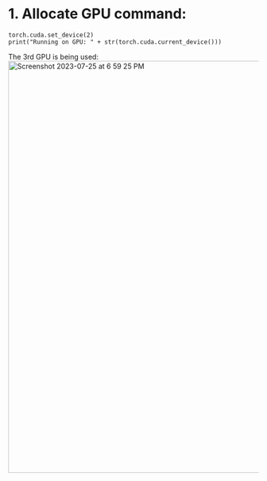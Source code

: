 # 1. Allocate GPU command:

```
torch.cuda.set_device(2) 
print("Running on GPU: " + str(torch.cuda.current_device()))
```
The 3rd GPU is being used:
<img width="829" alt="Screenshot 2023-07-25 at 6 59 25 PM" src="https://github.com/chauvuha/ARCS_Lab_Reports/assets/79251745/238de3a8-d924-4960-8068-2062f064ac1c">
